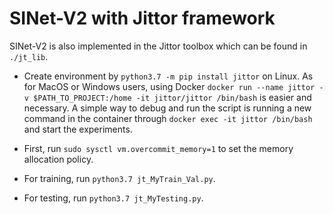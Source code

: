 # SINet-V2 with Jittor framework

SINet-V2 is also implemented in the Jittor toolbox which can be found in `./jt_lib`.
+ Create environment by `python3.7 -m pip install jittor` on Linux. 
As for MacOS or Windows users, using Docker `docker run --name jittor -v $PATH_TO_PROJECT:/home -it jittor/jittor /bin/bash` 
is easier and necessary. 
A simple way to debug and run the script is running a new command in the container through `docker exec -it jittor /bin/bash` and start the experiments.

+ First, run `sudo sysctl vm.overcommit_memory=1` to set the memory allocation policy.

+ For training, run `python3.7 jt_MyTrain_Val.py`.

+ For testing, run `python3.7 jt_MyTesting.py`.